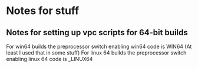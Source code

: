 # Notes for stuff

## Notes for setting up vpc scripts for 64-bit builds
For win64 builds the preprocessor switch enabling win64 code is WIN64 (At least I used that in some stuff)
For linux 64 builds the preprocessor switch enabling linux 64 code is _LINUX64
